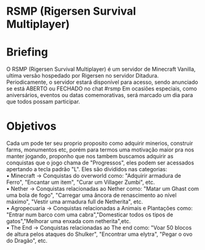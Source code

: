 # RSMP (Rigersen Survival Multiplayer)

# Briefing
O RSMP (Rigersen Survival Multiplayer) é um servidor de Minecraft Vanilla, ultima versão hospedado por Rigersen no servidor Ditadura. Periodicamente, o servidor estará disponível para acesso, sendo anunciado  se está ABERTO ou FECHADO no chat ⁠#rsmp  Em ocasiões especiais, como aniversários, eventos ou datas comemorativas, será marcado um dia para que todos possam participar.

# Objetivos

Cada um pode ter seu proprio proposito como adquirir minerios, construir farms, monumentos etc, 
porém para termos uma motivação maior pra nos manter jogando, proponho que nos tambem buscamos adquirir as conquistas 
que o jogo chama de "Progressos", eles podem ser acessados apertando a tecla padrão "L". Eles são divididos nas categorias: <br>
• Minecraft -> Conquistas do overworld como: "Adquirir armadura de Ferro", "Encantar um item", "Curar um Villager Zumbi", etc. <br>
• Nether -> Conquistas relacionadas ao Nether como: "Matar um Ghast com uma bola de fogo", "Carregar uma âncora de renascimento ao nível máximo", "Vestir uma armadura full de Netherita", etc.<br>
• Agropecuaria -> Conquistas relacionadas a Animais e Plantações como: "Entrar num barco com uma cabra","Domesticar todos os tipos de gatos","Melhorar uma enxada com netherita",etc. <br>
• The End -> Conquistas relacionadas ao The end como: "Voar 50 blocos de altura pelos ataques do Shulker", "Encontrar uma elytra", "Pegar o ovo do Dragão", etc.<br>
